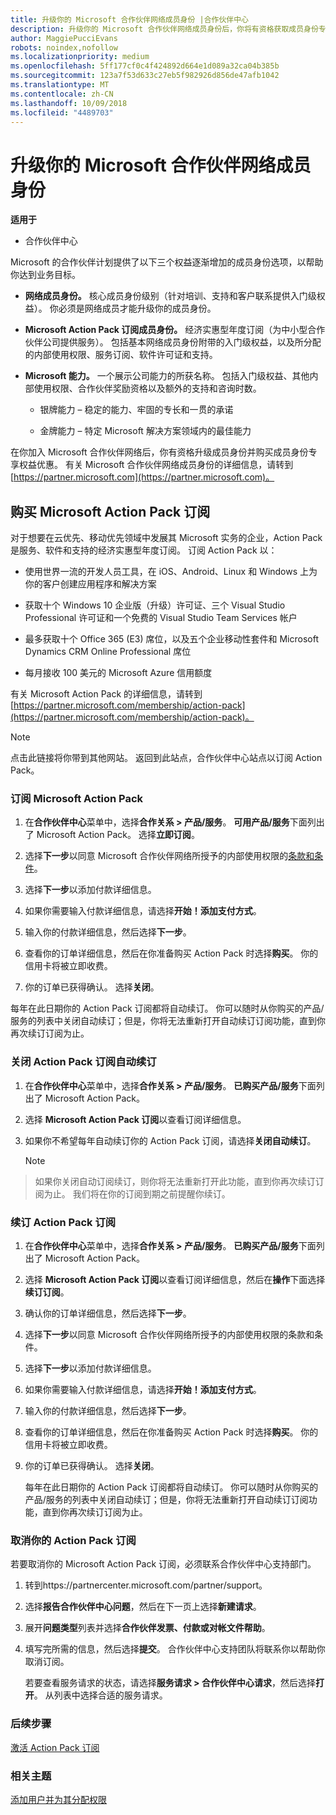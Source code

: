 ```yaml
---
title: 升级你的 Microsoft 合作伙伴网络成员身份 |合作伙伴中心
description: 升级你的 Microsoft 合作伙伴网络成员身份后，你将有资格获取成员身份专享权益。 了解如何查找和购买提供的产品/服务。
author: MaggiePucciEvans
robots: noindex,nofollow
ms.localizationpriority: medium
ms.openlocfilehash: 5ff177cf0c4f424892d664e1d089a32ca04b385b
ms.sourcegitcommit: 123a7f53d633c27eb5f982926d856de47afb1042
ms.translationtype: MT
ms.contentlocale: zh-CN
ms.lasthandoff: 10/09/2018
ms.locfileid: "4489703"
---
```

# <a name="upgrade-your-microsoft-partner-network-membership"></a>升级你的 Microsoft 合作伙伴网络成员身份

**适用于**

-  合作伙伴中心

Microsoft 的合作伙伴计划提供了以下三个权益逐渐增加的成员身份选项，以帮助你达到业务目标。

- **网络成员身份。** 核心成员身份级别（针对培训、支持和客户联系提供入门级权益）。 你必须是网络成员才能升级你的成员身份。

- **Microsoft Action Pack 订阅成员身份。** 经济实惠型年度订阅（为中小型合作伙伴公司提供服务）。 包括基本网络成员身份附带的入门级权益，以及所分配的内部使用权限、服务订阅、软件许可证和支持。

- **Microsoft 能力。** 一个展示公司能力的所获名称。 包括入门级权益、其他内部使用权限、合作伙伴奖励资格以及额外的支持和咨询时数。

  - 银牌能力 – 稳定的能力、牢固的专长和一贯的承诺

  - 金牌能力 – 特定 Microsoft 解决方案领域内的最佳能力

在你加入 Microsoft 合作伙伴网络后，你有资格升级成员身份并购买成员身份专享权益优惠。 有关 Microsoft 合作伙伴网络成员身份的详细信息，请转到[https://partner.microsoft.com](https://partner.microsoft.com)。


## <a name="purchase-a-microsoft-action-pack-subscription"></a>购买 Microsoft Action Pack 订阅

对于想要在云优先、移动优先领域中发展其 Microsoft 实务的企业，Action Pack 是服务、软件和支持的经济实惠型年度订阅。 订阅 Action Pack 以：

- 使用世界一流的开发人员工具，在 iOS、Android、Linux 和 Windows 上为你的客户创建应用程序和解决方案 

- 获取十个 Windows 10 企业版（升级）许可证、三个 Visual Studio Professional 许可证和一个免费的 Visual Studio Team Services 帐户 

- 最多获取十个 Office 365 (E3) 席位，以及五个企业移动性套件和 Microsoft Dynamics CRM Online Professional 席位

- 每月接收 100 美元的 Microsoft Azure 信用额度

有关 Microsoft Action Pack 的详细信息，请转到[https://partner.microsoft.com/membership/action-pack](https://partner.microsoft.com/membership/action-pack)。 

> [!NOTE]  
> 点击此链接将你带到其他网站。 返回到此站点，合作伙伴中心站点以订阅 Action Pack。


### <a name="subscribe-to-microsoft-action-pack"></a>订阅 Microsoft Action Pack

1. 在**合作伙伴中心**菜单中，选择**合作关系 > 产品/服务**。 **可用产品/服务**下面列出了 Microsoft Action Pack。 选择**立即订阅**。 

2. 选择**下一步**以同意 Microsoft 合作伙伴网络所授予的内部使用权限的[条款和条件](https://go.microsoft.com/fwlink/?linkid=842232)。  

3. 选择**下一步**以添加付款详细信息。 

4. 如果你需要输入付款详细信息，请选择**开始！添加支付方式**。 

5. 输入你的付款详细信息，然后选择**下一步**。

6. 查看你的订单详细信息，然后在你准备购买 Action Pack 时选择**购买**。 你的信用卡将被立即收费。

7. 你的订单已获得确认。 选择**关闭**。

每年在此日期你的 Action Pack 订阅都将自动续订。 你可以随时从你购买的产品/服务的列表中关闭自动续订；但是，你将无法重新打开自动续订订阅功能，直到你再次续订订阅为止。 

### <a name="turn-off-automatic-action-pack-subscription-renewal"></a>关闭 Action Pack 订阅自动续订

1. 在**合作伙伴中心**菜单中，选择**合作关系 > 产品/服务**。 **已购买产品/服务**下面列出了 Microsoft Action Pack。

2. 选择 **Microsoft Action Pack 订阅**以查看订阅详细信息。 

3. 如果你不希望每年自动续订你的 Action Pack 订阅，请选择**关闭自动续订**。 

   > [!NOTE]  
> 如果你关闭自动订阅续订，则你将无法重新打开此功能，直到你再次续订订阅为止。 我们将在你的订阅到期之前提醒你续订。


### <a name="renew-your-action-pack-subscription"></a>续订 Action Pack 订阅

1. 在**合作伙伴中心**菜单中，选择**合作关系 > 产品/服务**。 **已购买产品/服务**下面列出了 Microsoft Action Pack。

2. 选择 **Microsoft Action Pack 订阅**以查看订阅详细信息，然后在**操作**下面选择**续订订阅**。  

3. 确认你的订单详细信息，然后选择**下一步**。

4. 选择**下一步**以同意 Microsoft 合作伙伴网络所授予的内部使用权限的条款和条件。  

5. 选择**下一步**以添加付款详细信息。 

6. 如果你需要输入付款详细信息，请选择**开始！添加支付方式**。 

7. 输入你的付款详细信息，然后选择**下一步**。

8. 查看你的订单详细信息，然后在你准备购买 Action Pack 时选择**购买**。 你的信用卡将被立即收费。

9. 你的订单已获得确认。 选择**关闭**。

    每年在此日期你的 Action Pack 订阅都将自动续订。 你可以随时从你购买的产品/服务的列表中关闭自动续订；但是，你将无法重新打开自动续订订阅功能，直到你再次续订订阅为止。 


### <a name="cancel-your-action-pack-subscription"></a>取消你的 Action Pack 订阅

若要取消你的 Microsoft Action Pack 订阅，必须联系合作伙伴中心支持部门。

1. 转到https://partnercenter.microsoft.com/partner/support。

2. 选择**报告合作伙伴中心问题**，然后在下一页上选择**新建请求**。

3. 展开**问题类型**列表并选择**合作伙伴发票、付款或对帐文件帮助**。 

4. 填写完所需的信息，然后选择**提交**。 合作伙伴中心支持团队将联系你以帮助你取消订阅。

    若要查看服务请求的状态，请选择**服务请求 > 合作伙伴中心请求**，然后选择**打开**。 从列表中选择合适的服务请求。  

 
### <a name="next-steps"></a>后续步骤

[激活 Action Pack 订阅](manage-your-partner-network-benefits.md)


### <a name="related-topics"></a>相关主题

[添加用户并为其分配权限](create-user-accounts-and-set-permissions.md)





